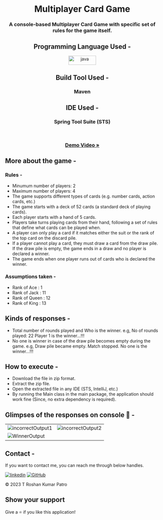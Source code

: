 <h1 align="center">Multiplayer Card Game</h1>

<h3 align="center">A console-based Multiplayer Card Game with specific set of rules for the game itself.</h3>

<h2 align="center">Programming Language Used -</h2>

<p align="center">
  <img src="https://img.shields.io/badge/Java-ED8B00?style=for-the-badge&logo=java&logoColor=white" width=90px height=30px alt="java" />
</p>

<h2 align="center">Build Tool Used -</h2>
<h3 align="center">Maven</h3>

<h2 align="center">IDE Used -</h2>
<h3 align="center">Spring Tool Suite (STS)</h3>

</br>
<h3 align="center"><a href="https://drive.google.com/file/d/1s58nhKKAy-lo24BFBr-OviviZeMUt--6/view?usp=sharing target="_blank""><strong>Demo Video »</strong></a></h3>

## More about the game -
### Rules -
* Minumum number of players: 2
* Maximum number of players: 4
* The game supports different types of cards (e.g. number cards, action cards, etc.)
* The game starts with a deck of 52 cards (a standard deck of playing cards).
* Each player starts with a hand of 5 cards.
* Players take turns playing cards from their hand, following a set of rules that define what cards can be played when.
* A player can only play a card if it matches either the suit or the rank of the top card on the discard pile.
* If a player cannot play a card, they must draw a card from the draw pile. If the draw pile is empty, the game ends in a draw and no player is declared a winner.
* The game ends when one player runs out of cards who is declared the winner.

### Assumptions taken -
* Rank of Ace : 1
* Rank of Jack : 11
* Rank of Queen : 12
* Rank of King : 13

## Kinds of responses -
* Total number of rounds played and Who is the winner. 
  e.g,
  No of rounds played: 22
  Player 1 is the winner...!!!
* No one is winner in case of the draw pile becomes empty during the game.
  e.g, Draw pile became empty. Match stopped. No one is the winner...!!!
  
## How to execute -
* Download the file in zip format.
* Extract the zip file.
* Open the extracted file in any IDE (STS, IntelliJ, etc.)
* By running the Main class in the main package, the application should work fine (Since, no extra dependency is required).
  
## Glimpses of the responses on console 🙈 -

<table>
  <tr>
  <td><img src="https://user-images.githubusercontent.com/107461385/229122375-f626c6bc-50b3-4980-a795-b1ffd3154f87.PNG" alt="incorrectOutput1" /></td>
    <td><img src="https://user-images.githubusercontent.com/107461385/229122614-ebbf39e2-1897-4156-9a0b-9caf65615a29.PNG" alt="incorrectOutput2" /></td>
  </tr>

  <tr>
    <td><img src="https://user-images.githubusercontent.com/107461385/229121864-0881e5ab-d838-494a-9f02-b579cb4306ee.PNG" alt="WinnerOutput" /></td>
  </tr>
</table>


## Contact -

If you want to contact me, you can reach me through below handles. <br />

[![linkedin](https://img.shields.io/badge/Roshan_Patro-0077B5?style=for-the-badge&logo=linkedin&logoColor=white)](https://www.linkedin.com/in/t-roshan-kumar-patro/)
[![GitHub](https://img.shields.io/badge/Roshan_Patro-20232A?style=for-the-badge&logo=Github&logoColor=white)](https://github.com/Roshan-Patro)



© 2023 T Roshan Kumar Patro



## Show your support

Give a ⭐️ if you like this application!
